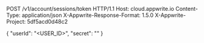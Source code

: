 POST /v1/account/sessions/token HTTP/1.1
Host: cloud.appwrite.io
Content-Type: application/json
X-Appwrite-Response-Format: 1.5.0
X-Appwrite-Project: 5df5acd0d48c2

{
  "userId": "<USER_ID>",
  "secret": "<SECRET>"
}
